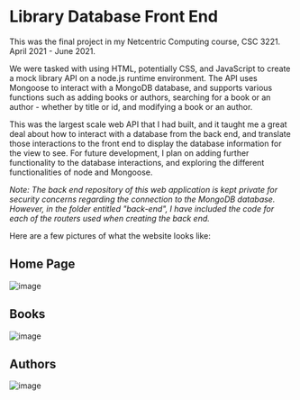 # Library Database Front End
This was the final project in my Netcentric Computing course, CSC 3221. April 2021 - June 2021.

We were tasked with using HTML, potentially CSS, and JavaScript to create a mock library API on a node.js runtime environment. The API uses Mongoose to interact with a MongoDB database, and supports various functions such as adding books or authors, searching for a book or an author - whether by title or id, and modifying a book or an author.

This was the largest scale web API that I had built, and it taught me a great deal about how to interact with a database from the back end, and translate those interactions to the front end to display the database information for the view to see. For future development, I plan on adding further functionality to the database interactions, and exploring the different functionalities of node and Mongoose.

*Note: The back end repository of this web application is kept private for security concerns regarding the connection to the MongoDB database. However, in the folder entitled "back-end", I have included the code for each of the routers used when creating the back end.*

Here are a few pictures of what the website looks like:

## Home Page

![image](https://user-images.githubusercontent.com/59589283/141358154-0b0fb59c-e0be-4bb1-87d4-2392db2ef3fb.png)

## Books

![image](https://user-images.githubusercontent.com/59589283/141358313-f4656be5-7c8e-48cf-a85a-4854fa141420.png)

## Authors

![image](https://user-images.githubusercontent.com/59589283/141358376-f478b21f-0fd1-4ad2-b63c-3eb2435ce2d7.png)
